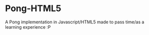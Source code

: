 Pong-HTML5
==========

A Pong implementation in Javascript/HTML5 made to pass time/as a learning experience :P
